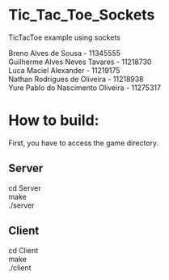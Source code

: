# Tic_Tac_Toe_Sockets
TicTacToe example using sockets

Breno Alves de Sousa - 11345555 <br>
Guilherme Alves Neves Tavares - 11218730 <br>
Luca Maciel Alexander - 11219175 <br>
Nathan Rodrigues de Oliveira - 11218938 <br> 
Yure Pablo do Nascimento Oliveira - 11275317 <br>

# How to build:
First, you have to access the game directory.
## Server
cd Server <br>
make<br>
./server<br>

## Client
cd Client<br>
make<br>
./client<br>
